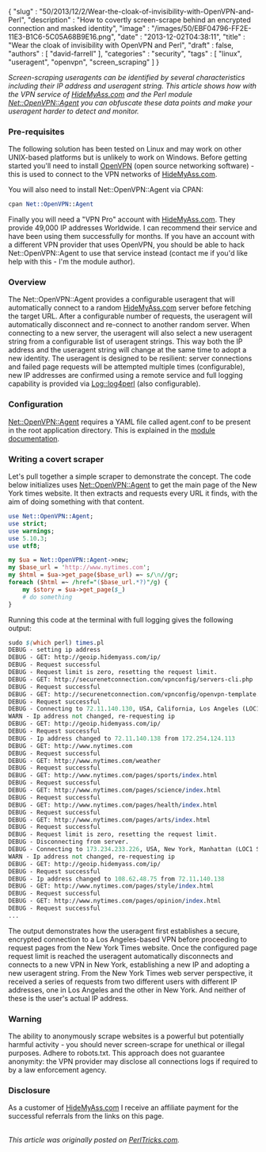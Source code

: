 {
   "slug" : "50/2013/12/2/Wear-the-cloak-of-invisibility-with-OpenVPN-and-Perl",
   "description" : "How to covertly screen-scrape behind an encrypted connection and masked identity",
   "image" : "/images/50/EBF04796-FF2E-11E3-B1C6-5C05A68B9E16.png",
   "date" : "2013-12-02T04:38:11",
   "title" : "Wear the cloak of invisibility with OpenVPN and Perl",
   "draft" : false,
   "authors" : [
      "david-farrell"
   ],
   "categories" : "security",
   "tags" : [
      "linux",
      "useragent",
      "openvpn",
      "screen_scraping"
   ]
}


*Screen-scraping useragents can be identified by several characteristics including their IP address and useragent string. This article shows how with the VPN service of [HideMyAss.com](http://hidemyass.com/vpn/r14824/) and the Perl module [Net::OpenVPN::Agent](https://metacpan.org/pod/Net::OpenVPN::Agent) you can obfuscate these data points and make your useragent harder to detect and monitor.*

### Pre-requisites

The following solution has been tested on Linux and may work on other UNIX-based platforms but is unlikely to work on Windows. Before getting started you'll need to install [OpenVPN](http://openvpn.net/index.php/open-source.html) (open source networking software) - this is used to connect to the VPN networks of [HideMyAss.com](http://hidemyass.com/vpn/r14824/).

You will also need to install Net::OpenVPN::Agent via CPAN:

```perl
cpan Net::OpenVPN::Agent
```

Finally you will need a "VPN Pro" account with [HideMyAss.com](http://hidemyass.com/vpn/r14824/). They provide 49,000 IP addresses Worldwide. I can recommend their service and have been using them successfully for months. If you have an account with a different VPN provider that uses OpenVPN, you should be able to hack Net::OpenVPN::Agent to use that service instead (contact me if you'd like help with this - I'm the module author).

### Overview

The Net::OpenVPN::Agent provides a configurable useragent that will automatically connect to a random [HideMyAss.com](http://hidemyass.com/vpn/r14824/) server before fetching the target URL. After a configurable number of requests, the useragent will automatically disconnect and re-connect to another random server. When connecting to a new server, the useragent will also select a new useragent string from a configurable list of useragent strings. This way both the IP address and the useragent string will change at the same time to adopt a new identity. The useragent is designed to be resilient: server connections and failed page requests will be attempted multiple times (configurable), new IP addresses are confirmed using a remote service and full logging capability is provided via [Log::log4perl](https://metacpan.org/pod/Log::Log4perl) (also configurable).

### Configuration

[Net::OpenVPN::Agent](https://metacpan.org/pod/Net::OpenVPN::Agent) requires a YAML file called agent.conf to be present in the root application directory. This is explained in the [module documentation](https://metacpan.org/pod/Net::OpenVPN::Agent#new).

### Writing a covert scraper

Let's pull together a simple scraper to demonstrate the concept. The code below initializes uses [Net::OpenVPN::Agent](https://metacpan.org/pod/Net::OpenVPN::Agent) to get the main page of the New York times website. It then extracts and requests every URL it finds, with the aim of doing something with that content.

```perl
use Net::OpenVPN::Agent;
use strict;
use warnings;
use 5.10.3;
use utf8;

my $ua = Net::OpenVPN::Agent->new;
my $base_url = 'http://www.nytimes.com';
my $html = $ua->get_page($base_url) =~ s/\n//gr;
foreach ($html =~ /href="($base_url.*?)"/g) {
    my $story = $ua->get_page($_)
    # do something
}
```

Running this code at the terminal with full logging gives the following output:

```perl
sudo $(which perl) times.pl
DEBUG - setting ip address
DEBUG - GET: http://geoip.hidemyass.com/ip/
DEBUG - Request successful
DEBUG - Request limit is zero, resetting the request limit.
DEBUG - GET: http://securenetconnection.com/vpnconfig/servers-cli.php
DEBUG - Request successful
DEBUG - GET: http://securenetconnection.com/vpnconfig/openvpn-template.ovpn
DEBUG - Request successful
DEBUG - Connecting to 72.11.140.130, USA, California, Los Angeles (LOC1 S4), us
WARN - Ip address not changed, re-requesting ip
DEBUG - GET: http://geoip.hidemyass.com/ip/
DEBUG - Request successful
DEBUG - Ip address changed to 72.11.140.138 from 172.254.124.113
DEBUG - GET: http://www.nytimes.com
DEBUG - Request successful
DEBUG - GET: http://www.nytimes.com/weather
DEBUG - Request successful
DEBUG - GET: http://www.nytimes.com/pages/sports/index.html
DEBUG - Request successful
DEBUG - GET: http://www.nytimes.com/pages/science/index.html
DEBUG - Request successful
DEBUG - GET: http://www.nytimes.com/pages/health/index.html
DEBUG - Request successful
DEBUG - GET: http://www.nytimes.com/pages/arts/index.html
DEBUG - Request successful
DEBUG - Request limit is zero, resetting the request limit.
DEBUG - Disconnecting from server.
DEBUG - Connecting to 173.234.233.226, USA, New York, Manhattan (LOC1 S3), us
WARN - Ip address not changed, re-requesting ip
DEBUG - GET: http://geoip.hidemyass.com/ip/
DEBUG - Request successful
DEBUG - Ip address changed to 108.62.48.75 from 72.11.140.138
DEBUG - GET: http://www.nytimes.com/pages/style/index.html
DEBUG - Request successful
DEBUG - GET: http://www.nytimes.com/pages/opinion/index.html
DEBUG - Request successful
...
```

The output demonstrates how the useragent first establishes a secure, encrypted connection to a Los Angeles-based VPN before proceeding to request pages from the New York Times website. Once the configured page request limit is reached the useragent automatically disconnects and connects to a new VPN in New York, establishing a new IP and adopting a new useragent string. From the New York Times web server perspective, it received a series of requests from two different users with different IP addresses, one in Los Angeles and the other in New York. And neither of these is the user's actual IP address.

### Warning

The ability to anonymously scrape websites is a powerful but potentially harmful activity - you should never screen-scrape for unethical or illegal purposes. Adhere to robots.txt. This approach does not guarantee anonymity: the VPN provider may disclose all connections logs if required to by a law enforcement agency.

### Disclosure

As a customer of [HideMyAss.com](http://hidemyass.com/vpn/r14824/) I receive an affiliate payment for the successful referrals from the links on this page.

\
*This article was originally posted on [PerlTricks.com](http://perltricks.com).*

